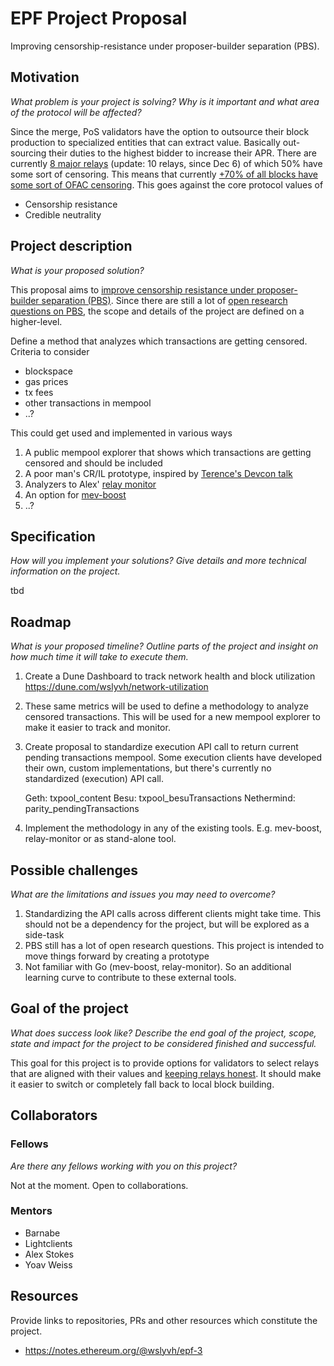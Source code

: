 # EPF Project Proposal

Improving censorship-resistance under proposer-builder separation (PBS).

## Motivation

*What problem is your project is solving? Why is it important and what area of the protocol will be affected?*

Since the merge, PoS validators have the option to outsource their block production to specialized entities that can extract value. Basically out-sourcing their duties to the highest bidder to increase their APR. There are currently [8 major relays](https://beaconcha.in/relays) (update: 10 relays, since Dec 6) of which 50% have some sort of censoring. This means that currently [+70% of all blocks have some sort of OFAC censoring](https://www.mevwatch.info/). This goes against the core protocol values of

- Censorship resistance
- Credible neutrality

## Project description

*What is your proposed solution?*

This proposal aims to [improve censorship resistance under proposer-builder separation (PBS)](https://notes.ethereum.org/s3JToeApTx6CKLJt8AbhFQ#Hybrid-PBS-can-we-use-proposers-only-for-inclusion-of-last-resort). Since there are still a lot of [open research questions on PBS](https://barnabe.substack.com/p/pbs), the scope and details of the project are defined on a higher-level.  

Define a method that analyzes which transactions are getting censored. Criteria to consider

- blockspace
- gas prices
- tx fees
- other transactions in mempool
- ..?

This could get used and implemented in various ways

1. A public mempool explorer that shows which transactions are getting censored and should be included
1. A poor man's CR/IL prototype, inspired by [Terence's Devcon talk](https://www.youtube.com/watch?v=mXGA-u-sH_w&t=1150s)
1. Analyzers to Alex' [relay monitor](https://github.com/ralexstokes/relay-monitor)
1. An option for [mev-boost](https://github.com/flashbots/mev-boost/issues/215)
1. ..?

## Specification

*How will you implement your solutions? Give details and more technical information on the project.*

tbd

## Roadmap

*What is your proposed timeline? Outline parts of the project and insight on how much time it will take to execute them.*

1. Create a Dune Dashboard to track network health and block utilization https://dune.com/wslyvh/network-utilization

1. These same metrics will be used to define a methodology to analyze censored transactions. This will be used for a new mempool explorer to make it easier to track and monitor.

1. Create proposal to standardize execution API call to return current pending transactions mempool. Some execution clients have developed their own, custom implementations, but there's currently no standardized (execution) API call.

    Geth: txpool_content 
    Besu: txpool_besuTransactions 
    Nethermind: parity_pendingTransactions

1. Implement the methodology in any of the existing tools. E.g. mev-boost, relay-monitor or as stand-alone tool.

## Possible challenges

*What are the limitations and issues you may need to overcome?*

1. Standardizing the API calls across different clients might take time. This should not be a dependency for the project, but will be explored as a side-task
1. PBS still has a lot of open research questions. This project is intended to move things forward by creating a prototype
1. Not familiar with Go (mev-boost, relay-monitor). So an additional learning curve to contribute to these external tools.

## Goal of the project

*What does success look like? Describe the end goal of the project, scope, state and impact for the project to be considered finished and successful.*

This goal for this project is to provide options for validators to select relays that are aligned with their values and [keeping relays honest](https://notes.ethereum.org/@yoav/BJeOQ8rI5). It should make it easier to switch or completely fall back to local block building.

## Collaborators

### Fellows

*Are there any fellows working with you on this project?*

Not at the moment. Open to collaborations.

### Mentors

- Barnabe
- Lightclients
- Alex Stokes
- Yoav Weiss

## Resources

Provide links to repositories, PRs and other resources which constitute the project.

- https://notes.ethereum.org/@wslyvh/epf-3